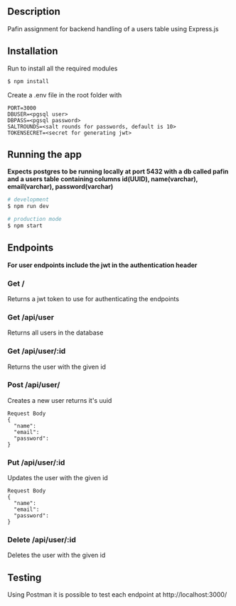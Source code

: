 ## Description

Pafin assignment for backend handling of a users table using Express.js

## Installation

Run to install all the required modules
```bash
$ npm install
```
Create a .env file in the root folder with
```
PORT=3000
DBUSER=<pgsql user>
DBPASS=<pgsql password>
SALTROUNDS=<salt rounds for passwords, default is 10>
TOKENSECRET=<secret for generating jwt>
```

## Running the app

**Expects postgres to be running locally at port 5432 with a db called pafin and a users table containing columns id(UUID), name(varchar), email(varchar), password(varchar)**


```bash
# development
$ npm run dev

# production mode
$ npm start
```

## Endpoints
**For user endpoints include the jwt in the authentication header**

### Get /
Returns a jwt token to use for authenticating the endpoints

### Get /api/user
Returns all users in the database

### Get /api/user/:id
Returns the user with the given id

### Post /api/user/
Creates a new user returns it's uuid
```
Request Body
{
  "name":
  "email":
  "password":
}
```
### Put /api/user/:id
Updates the user with the given id
```
Request Body
{
  "name":
  "email":
  "password":
}
```

### Delete /api/user/:id
Deletes the user with the given id

## Testing
Using Postman it is possible to test each endpoint at http://localhost:3000/
